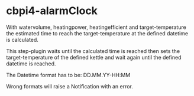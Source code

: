 # cbpi4-alarmClock

With watervolume, heatingpower, heatingefficient and target-temperature the estimated time to reach the target-temperature at the defined datetime is calculated.

This step-plugin waits until the calculated time is reached then sets the target-temperature of the defined kettle and wait again until the defined datetime is reached.

The Datetime format has to be: DD.MM.YY-HH:MM

Wrong formats will raise a Notification with an error.
